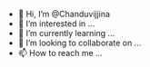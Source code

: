 - 👋 Hi, I’m @Chanduvijjina
- 👀 I’m interested in ...
- 🌱 I’m currently learning ...
- 💞️ I’m looking to collaborate on ...
- 📫 How to reach me ...

<!---
Chanduvijjina/Chanduvijjina is a ✨ special ✨ repository because its `README.md` (this file) appears on your GitHub profile.
You can click the Preview link to take a look at your changes.
--->
